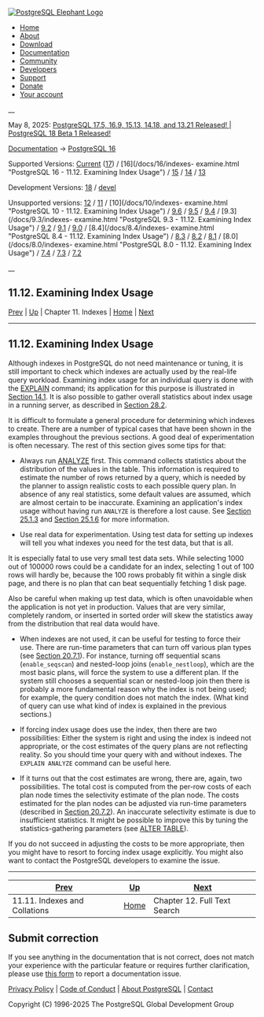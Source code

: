 [ ![PostgreSQL Elephant Logo](/media/img/about/press/elephant.png) ](/)

  * [Home](/ "Home")
  * [About](/about/ "About")
  * [Download](/download/ "Download")
  * [Documentation](/docs/ "Documentation")
  * [Community](/community/ "Community")
  * [Developers](/developer/ "Developers")
  * [Support](/support/ "Support")
  * [Donate](/about/donate/ "Donate")
  * [Your account](/account/ "Your account")

__

May 8, 2025: [ PostgreSQL 17.5, 16.9, 15.13, 14.18, and 13.21 Released! ](/about/news/postgresql-175-169-1513-1418-and-1321-released-3072/) | [ PostgreSQL 18 Beta 1 Released! ](/about/news/postgresql-18-beta-1-released-3070/)

[Documentation](/docs/ "Documentation") -> [PostgreSQL
16](/docs/16/index.html)

Supported Versions: [Current](/docs/current/indexes-examine.html "PostgreSQL
17 - 11.12. Examining Index Usage") ([17](/docs/17/indexes-examine.html
"PostgreSQL 17 - 11.12. Examining Index Usage")) / [16](/docs/16/indexes-
examine.html "PostgreSQL 16 - 11.12. Examining Index Usage") /
[15](/docs/15/indexes-examine.html "PostgreSQL 15 - 11.12. Examining Index
Usage") / [14](/docs/14/indexes-examine.html "PostgreSQL 14 - 11.12. Examining
Index Usage") / [13](/docs/13/indexes-examine.html "PostgreSQL 13 -
11.12. Examining Index Usage")

Development Versions: [18](/docs/18/indexes-examine.html "PostgreSQL 18 -
11.12. Examining Index Usage") / [devel](/docs/devel/indexes-examine.html
"PostgreSQL devel - 11.12. Examining Index Usage")

Unsupported versions: [12](/docs/12/indexes-examine.html "PostgreSQL 12 -
11.12. Examining Index Usage") / [11](/docs/11/indexes-examine.html
"PostgreSQL 11 - 11.12. Examining Index Usage") / [10](/docs/10/indexes-
examine.html "PostgreSQL 10 - 11.12. Examining Index Usage") /
[9.6](/docs/9.6/indexes-examine.html "PostgreSQL 9.6 - 11.12. Examining Index
Usage") / [9.5](/docs/9.5/indexes-examine.html "PostgreSQL 9.5 -
11.12. Examining Index Usage") / [9.4](/docs/9.4/indexes-examine.html
"PostgreSQL 9.4 - 11.12. Examining Index Usage") / [9.3](/docs/9.3/indexes-
examine.html "PostgreSQL 9.3 - 11.12. Examining Index Usage") /
[9.2](/docs/9.2/indexes-examine.html "PostgreSQL 9.2 - 11.12. Examining Index
Usage") / [9.1](/docs/9.1/indexes-examine.html "PostgreSQL 9.1 -
11.12. Examining Index Usage") / [9.0](/docs/9.0/indexes-examine.html
"PostgreSQL 9.0 - 11.12. Examining Index Usage") / [8.4](/docs/8.4/indexes-
examine.html "PostgreSQL 8.4 - 11.12. Examining Index Usage") /
[8.3](/docs/8.3/indexes-examine.html "PostgreSQL 8.3 - 11.12. Examining Index
Usage") / [8.2](/docs/8.2/indexes-examine.html "PostgreSQL 8.2 -
11.12. Examining Index Usage") / [8.1](/docs/8.1/indexes-examine.html
"PostgreSQL 8.1 - 11.12. Examining Index Usage") / [8.0](/docs/8.0/indexes-
examine.html "PostgreSQL 8.0 - 11.12. Examining Index Usage") /
[7.4](/docs/7.4/indexes-examine.html "PostgreSQL 7.4 - 11.12. Examining Index
Usage") / [7.3](/docs/7.3/indexes-examine.html "PostgreSQL 7.3 -
11.12. Examining Index Usage") / [7.2](/docs/7.2/indexes-examine.html
"PostgreSQL 7.2 - 11.12. Examining Index Usage")

__

11.12. Examining Index Usage  
---  
[Prev](indexes-collations.html "11.11. Indexes and Collations")  | [Up](indexes.html "Chapter 11. Indexes") | Chapter 11. Indexes | [Home](index.html "PostgreSQL 16.9 Documentation") |  [Next](textsearch.html "Chapter 12. Full Text Search")  
  
* * *

## 11.12. Examining Index Usage #

Although indexes in PostgreSQL do not need maintenance or tuning, it is still
important to check which indexes are actually used by the real-life query
workload. Examining index usage for an individual query is done with the
[EXPLAIN](sql-explain.html "EXPLAIN") command; its application for this
purpose is illustrated in [Section 14.1](using-explain.html "14.1. Using
EXPLAIN"). It is also possible to gather overall statistics about index usage
in a running server, as described in [Section 28.2](monitoring-stats.html
"28.2. The Cumulative Statistics System").

It is difficult to formulate a general procedure for determining which indexes
to create. There are a number of typical cases that have been shown in the
examples throughout the previous sections. A good deal of experimentation is
often necessary. The rest of this section gives some tips for that:

  * Always run [ANALYZE](sql-analyze.html "ANALYZE") first. This command collects statistics about the distribution of the values in the table. This information is required to estimate the number of rows returned by a query, which is needed by the planner to assign realistic costs to each possible query plan. In absence of any real statistics, some default values are assumed, which are almost certain to be inaccurate. Examining an application's index usage without having run `ANALYZE` is therefore a lost cause. See [Section 25.1.3](routine-vacuuming.html#VACUUM-FOR-STATISTICS "25.1.3. Updating Planner Statistics") and [Section 25.1.6](routine-vacuuming.html#AUTOVACUUM "25.1.6. The Autovacuum Daemon") for more information.

  * Use real data for experimentation. Using test data for setting up indexes will tell you what indexes you need for the test data, but that is all.

It is especially fatal to use very small test data sets. While selecting 1000
out of 100000 rows could be a candidate for an index, selecting 1 out of 100
rows will hardly be, because the 100 rows probably fit within a single disk
page, and there is no plan that can beat sequentially fetching 1 disk page.

Also be careful when making up test data, which is often unavoidable when the
application is not yet in production. Values that are very similar, completely
random, or inserted in sorted order will skew the statistics away from the
distribution that real data would have.

  * When indexes are not used, it can be useful for testing to force their use. There are run-time parameters that can turn off various plan types (see [Section 20.7.1](runtime-config-query.html#RUNTIME-CONFIG-QUERY-ENABLE "20.7.1. Planner Method Configuration")). For instance, turning off sequential scans (`enable_seqscan`) and nested-loop joins (`enable_nestloop`), which are the most basic plans, will force the system to use a different plan. If the system still chooses a sequential scan or nested-loop join then there is probably a more fundamental reason why the index is not being used; for example, the query condition does not match the index. (What kind of query can use what kind of index is explained in the previous sections.)

  * If forcing index usage does use the index, then there are two possibilities: Either the system is right and using the index is indeed not appropriate, or the cost estimates of the query plans are not reflecting reality. So you should time your query with and without indexes. The `EXPLAIN ANALYZE` command can be useful here.

  * If it turns out that the cost estimates are wrong, there are, again, two possibilities. The total cost is computed from the per-row costs of each plan node times the selectivity estimate of the plan node. The costs estimated for the plan nodes can be adjusted via run-time parameters (described in [Section 20.7.2](runtime-config-query.html#RUNTIME-CONFIG-QUERY-CONSTANTS "20.7.2. Planner Cost Constants")). An inaccurate selectivity estimate is due to insufficient statistics. It might be possible to improve this by tuning the statistics-gathering parameters (see [ALTER TABLE](sql-altertable.html "ALTER TABLE")).

If you do not succeed in adjusting the costs to be more appropriate, then you
might have to resort to forcing index usage explicitly. You might also want to
contact the PostgreSQL developers to examine the issue.

* * *

[Prev](indexes-collations.html "11.11. Indexes and Collations")  | [Up](indexes.html "Chapter 11. Indexes") |  [Next](textsearch.html "Chapter 12. Full Text Search")  
---|---|---  
11.11. Indexes and Collations  | [Home](index.html "PostgreSQL 16.9 Documentation") |  Chapter 12. Full Text Search  
  
## Submit correction

If you see anything in the documentation that is not correct, does not match
your experience with the particular feature or requires further clarification,
please use [this form](/account/comments/new/16/indexes-examine.html/) to
report a documentation issue.

[Privacy Policy](/about/privacypolicy) | [Code of Conduct](/about/policies/coc/) | [About PostgreSQL](/about/) | [Contact](/about/contact/)  

Copyright (C) 1996-2025 The PostgreSQL Global Development Group

